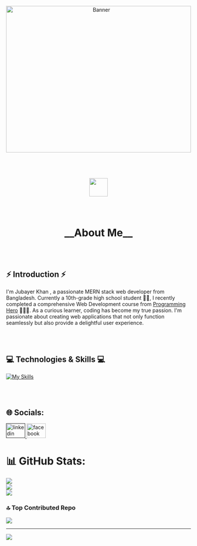 <p align="center">
  <img src="https://i.ibb.co/0f8XtqS/Blue-and-purple-Neon-Thanks-For-Watching-Video-Outro.gif" alt="Banner" width="100%" height="400">
</p>

<br>

<h1 align="center" style="font-family: 'Lexend Deca', 'Inter', 'Roboto' sans-serif;"><img style="margin-bottom: -10px;" src="https://i.ibb.co/CtynWrf/8u5-REF-Logo-Makr.png" height="50"></h1>

<br>

<br>



<h1 align="center" style="font-family: 'Lexend Deca', 'Inter', 'Roboto' sans-serif;"> __About Me__ </h1>

<br>

<br>

<h2>⚡ Introduction ⚡️</h2>

I'm Jubayer Khan , a passionate MERN stack web developer from Bangladesh. Currently a 10th-grade high school student 👨‍🎓, I recently completed a comprehensive Web Development course from <a href="https://www.programming-hero.com">Programming Hero</a> 👨🏻‍💻. As a curious learner, coding has become my true passion. I'm passionate about creating web applications that not only function seamlessly but also provide a delightful user experience.

<br>

<br>


<h2>💻 Technologies & Skills 💻</h2>

[![My Skills](https://skillicons.dev/icons?i=html,css,tailwind,js,react,next,mongodb,express,nodejs,firebase,figma,vercel,git,github,vscode)](https://skillicons.dev)

<br>

<br> 


## 🌐 Socials:

<a href="">
  <img src="https://raw.githubusercontent.com/maurodesouza/profile-readme-generator/master/src/assets/icons/social/linkedin/default.svg" width="52" height="40" alt="linkedin logo"  />
  </a>
  
  <a href="https://www.facebook.com/saimonkhan.jubayer">
  <img src="https://raw.githubusercontent.com/maurodesouza/profile-readme-generator/master/src/assets/icons/social/facebook/default.svg" width="52" height="40" alt="facebook logo"  />
  </a>


# 📊 GitHub Stats:
![](https://github-readme-stats.vercel.app/api?username=Adriyan-Ahmed&theme=algolia&hide_border=false&include_all_commits=true&count_private=true)<br/>
![](https://github-readme-streak-stats.herokuapp.com/?user=Adriyan-Ahmed&theme=algolia&hide_border=false)<br/>
![](https://github-readme-stats.vercel.app/api/top-langs/?username=Adriyan-Ahmed&theme=algolia&hide_border=false&include_all_commits=true&count_private=true&layout=compact)


### 🔝 Top Contributed Repo
![](https://github-contributor-stats.vercel.app/api?username=Adriyan-Ahmed&limit=5&theme=algolia&combine_all_yearly_contributions=true)

---
[![](https://visitcount.itsvg.in/api?id=Adriyan-Ahmed&icon=8&color=0)](https://visitcount.itsvg.in)
